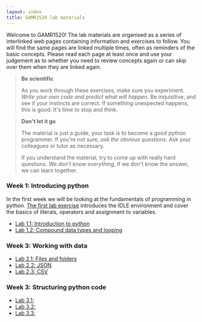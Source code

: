 ```yaml
---
layout: index
title: GAMR1520 lab materials
---
```


Welcome to GAMR1520!
The lab materials are organised as a series of interlinked web pages containing information and exercises to follow.
You will find the same pages are linked multiple times, often as reminders of the basic concepts.
Please read each page at least once and use your judgement as to whether you need to review concepts again or can skip over them when they are linked again.

> **Be scientific**
>
> As you work through these exercises, make sure you experiment.
> *Write your own code and predict what will happen*. 
> Be inquisitive, and see if your instincts are correct.
> If something unexpected happens, this is good.
> It's time to stop and think.

> **Don't let it go**
>
> The material is just a guide, your task is to become a good python programmer.
> If you're not sure, *ask the obvious questions*.
> Ask your colleagues or tutor as necessary.
>
> If you understand the material, try to come up with really hard questions.
> *We don't know everything*, if we don't know the answer, we can learn together.


### Week 1: Introducing python

In the first week we will be looking at the fundamentals of programming in python. 
[The first lab exercise](lab-1.1) introduces the IDLE environment and cover the basics of literals, operators and assignment to variables.

- [Lab 1.1: Introduction to python](lab-1.1)
- [Lab 1.2: Compound data types and looping](lab-1.2)

### Week 3: Working with data

- [Lab 2.1: Files and folders](lab-2.1)
- [Lab 2.2: JSON](lab-2.2)
- [Lab 2.3: CSV](lab-2.3)

### Week 3: Structuring python code

- [Lab 3.1: ](lab-3.1)
- [Lab 3.2: ](lab-3.2)
- [Lab 3.3: ](lab-3.3)
